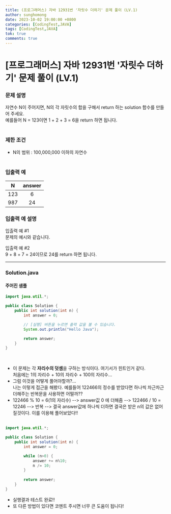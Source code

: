 ```yaml
---
title: (프로그래머스) 자바 12931번 '자릿수 더하기' 문제 풀이 (LV.1)
author: sunghomong
date: 2023-10-02 19:00:00 +0800
categories: [CodingTest,JAVA]
tags: [CodingTest,JAVA]
tok: true
comments: true
---
```


# [프로그래머스] 자바 12931번 '자릿수 더하기' 문제 풀이 (LV.1)

### 문제 설명

자연수 N이 주어지면, N의 각 자릿수의 합을 구해서 return 하는 solution 함수를 만들어 주세요.<br>
예를들어 N = 123이면 1 + 2 + 3 = 6을 return 하면 됩니다.
<br><br>

### 제한 조건

- N의 범위 : 100,000,000 이하의 자연수
<br><br>

### 입출력 예<br>

|N|answer|
|:--:|:--:|
|123|6|
|987|24|

### 입출력 예 설명<br>

입출력 예 #1<br>
문제의 예시와 같습니다.

입출력 예 #2<br>
9 + 8 + 7 = 24이므로 24를 return 하면 됩니다.

<hr>

### Solution.java

#### 주어진 샘플

```java
import java.util.*;

public class Solution {
    public int solution(int n) {
        int answer = 0;

        // [실행] 버튼을 누르면 출력 값을 볼 수 있습니다.
        System.out.println("Hello Java");

        return answer;
    }
}
```
<br>

- 이 문제는 각 **자리수의 덧셈**을 구하는 방식이다. 여기서가 힌트인거 같다. <br> 처음에는 1의 자리수 + 10의 자리수 + 100의 자리수...
- 그럼 이것을 어떻게 풀어야할까?...<br>
  나는 이렇게 접근을 해봤다. 예를들어 122466의 정수를 받았다면 하나씩 차근차근 더해주는 반복문을 사용하면 어떨까??
- 122466 % 10 = 6(1의 자리수) --> answer값 0 에 더해줌 --> 122466 / 10 = 12246 --> 반복 --> 결국 answer값에 하나씩 더하면 결국은 받은 n의 값은 없어질것이다. 이를 이용해 풀어보았다!!<br><br>


```java
import java.util.*;

public class Solution {
    public int solution(int n) {
        int answer = 0;

        while (n>0) {
            answer += n%10;
            n /= 10;
        }
        
        return answer;
    }
}
```
  
- 실행결과 테스트 완료!!
- 또 다른 방법이 있다면 코멘트 주시면 너무 큰 도움이 됩니다!